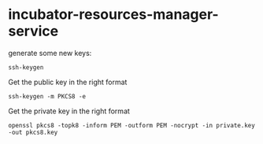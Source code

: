 # incubator-resources-manager-service

generate some new keys:
```
ssh-keygen
```

Get the public key in the right format
```
ssh-keygen -m PKCS8 -e
```

Get the private key in the right format
```
openssl pkcs8 -topk8 -inform PEM -outform PEM -nocrypt -in private.key -out pkcs8.key
```